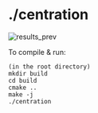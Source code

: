 # ./centration

![results_prev](https://github.com/gxnse/centration/assets/94934738/a46bbc33-de1e-43eb-87e4-5e8a01af705e)

To compile & run:
```
(in the root directory)
mkdir build
cd build
cmake ..
make -j
./centration
```
